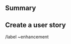 ## Summary 

<!-- Please provide a brief summary of your feature request. -->

## Create a user story 

<!--
FORMAT: As a ‹role›, I want to ‹feature short description› [ , so that ‹value it adds›. ]
e.g. As a user, I want to be able to turn remote debugging on/off
-->

/label ~enhancement